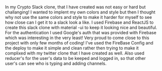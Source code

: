 In my Crypto Slack clone, that I have created was not easy or hard but challanging! I wanted to implent my own colors and style but then I thought why not use the same colors and style to make it harder for myself to see how close can I get it to a slack look a like. I used Firebase and ReactJS to create this slack clone with material -ui to keep it looking nice and beautiful. For the authentication I used Google's auth that was provided with Firebase which was interesting in the very least! Very proud to come close to this project with only few months of coding! I've used the FireBase Config and the deploy to make it simple and clean rather then trying to make it complixed with my twitter clone that I have created as well. Also used reducer's for the user's data to be keeped and logged in, so that other user's can see who is typing and adding channels. 
